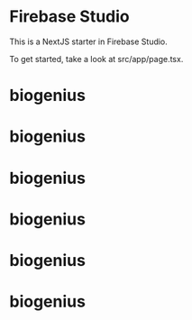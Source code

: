 # Firebase Studio

This is a NextJS starter in Firebase Studio.

To get started, take a look at src/app/page.tsx.
# biogenius
# biogenius
# biogenius
# biogenius
# biogenius
# biogenius
